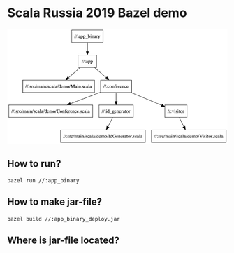 # Scala Russia 2019 Bazel demo

![Graph](https://github.com/NikitaMelnikov/scala-russia-2019-bazel-simple/blob/master/simplified_graph.png)

## How to run?

```
bazel run //:app_binary
```

## How to make jar-file?

```
bazel build //:app_binary_deploy.jar
```

## Where is jar-file located?

```

```